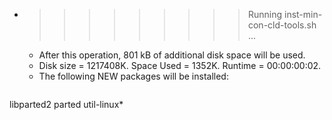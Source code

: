 * >>>>>>>>> Running inst-min-con-cld-tools.sh ...
  * After this operation, 801 kB of additional disk space will be used.
  * Disk size = 1217408K. Space Used = 1352K. Runtime = 00:00:00:02.
  * The following NEW packages will be installed:
  ```bash
libparted2 parted util-linux*
  ```
